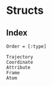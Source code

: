 # Structs

## Index
```@index
Order = [:type]
```

```@docs
Trajectory
Coordinate
Attribute
Frame
Atom
```
